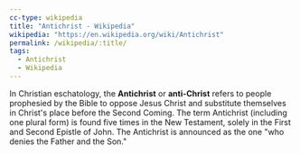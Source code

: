 ```yaml
---
cc-type: wikipedia
title: "Antichrist - Wikipedia"
wikipedia: "https://en.wikipedia.org/wiki/Antichrist"
permalink: /wikipedia/:title/
tags:
  - Antichrist
  - Wikipedia
---
```

In Christian eschatology, the **Antichrist** or **anti-Christ** refers to people prophesied by the Bible to oppose Jesus Christ and substitute themselves in Christ's place before the Second Coming. The term Antichrist (including one plural form) is found five times in the New Testament, solely in the First and Second Epistle of John. The Antichrist is announced as the one "who denies the Father and the Son."
